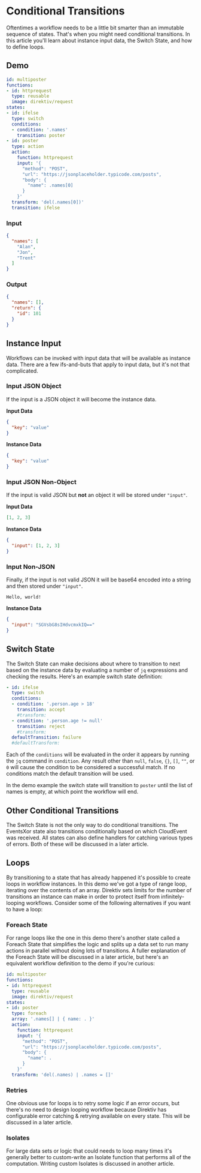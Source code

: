 # Conditional Transitions 

Oftentimes a workflow needs to be a little bit smarter than an immutable sequence of states. That's when you might need conditional transitions. In this article you'll learn about instance input data, the Switch State, and how to define loops.

## Demo 

```yaml
id: multiposter
functions:
- id: httprequest
  type: reusable
  image: direktiv/request
states:
- id: ifelse
  type: switch
  conditions:
  - condition: '.names'
    transition: poster
- id: poster
  type: action
  action:
    function: httprequest
    input: '{
      "method": "POST",
      "url": "https://jsonplaceholder.typicode.com/posts",
      "body": {
        "name": .names[0]	
      }
    }'
  transform: 'del(.names[0])'
  transition: ifelse
```

### Input 

```json
{
  "names": [
    "Alan",
    "Jon",
    "Trent"
  ]
}
```

### Output

```json
{
  "names": [],
  "return": {
    "id": 101
  }
}
```

## Instance Input

Workflows can be invoked with input data that will be available as instance data. There are a few ifs-and-buts that apply to input data, but it's not that complicated.   

### Input JSON Object

If the input is a JSON object it will become the instance data.

**Input Data**

```json
{
  "key": "value"	
}
```

**Instance Data**

```json
{
  "key": "value"	
}
```

### Input JSON Non-Object

If the input is valid JSON but **not** an object it will be stored under `"input"`.

**Input Data**

```json
[1, 2, 3]
```

**Instance Data**

```json
{
  "input": [1, 2, 3]	
}
```

### Input Non-JSON

Finally, if the input is not valid JSON it will be base64 encoded into a string and then stored under `"input"`.

```
Hello, world!
```

**Instance Data**

```json
{
  "input": "SGVsbG8sIHdvcmxkIQ=="	
}
```

## Switch State

The Switch State can make decisions about where to transition to next based on the instance data by evaluating a number of `jq` expressions and checking the results. Here's an example switch state definition:

```yaml
- id: ifelse
  type: switch
  conditions:
  - condition: '.person.age > 18'
    transition: accept
    #transform:
  - condition: '.person.age != null'
    transition: reject
    #transform:
  defaultTransition: failure
  #defaultTransform: 
```

Each of the `conditions` will be evaluated in the order it appears by running the `jq` command in `condition`. Any result other than `null`, `false`, `{}`, `[]`, `""`, or `0` will cause the condition to be considered a successful match. If no conditions match the default transition will be used. 

In the demo example the switch state will transition to `poster` until the list of names is empty, at which point the workflow will end.

## Other Conditional Transitions

The Switch State is not the only way to do conditional transitions. The EventsXor state also transitions conditionally based on which CloudEvent was received. All states can also define handlers for catching various types of errors. Both of these will be discussed in a later article.

## Loops

By transitioning to a state that has already happened it's possible to create loops in workflow instances. In this demo we've got a type of range loop, iterating over the contents of an array. Direktiv sets limits for the number of transitions an instance can make in order to protect itself from infinitely-looping workflows. Consider some of the following alternatives if you want to have a loop:

### Foreach State

For range loops like the one in this demo there's another state called a Foreach State that simplifies the logic and splits up a data set to run many actions in parallel without doing lots of transitions. A fuller explanation of the Foreach State will be discussed in a later article, but here's an equivalent workflow definition to the demo if you're curious:

```yaml
id: multiposter
functions:
- id: httprequest
  type: reusable
  image: direktiv/request
states:
- id: poster
  type: foreach
  array: '.names[] | { name: . }'
  action:
    function: httprequest
    input: '{
      "method": "POST",
      "url": "https://jsonplaceholder.typicode.com/posts",
      "body": {
        "name": .	
      }
    }'
  transform: 'del(.names) | .names = []'
```

### Retries

One obvious use for loops is to retry some logic if an error occurs, but there's no need to design looping workflow because Direktiv has configurable error catching & retrying available on every state. This will be discussed in a later article.

### Isolates

For large data sets or logic that could needs to loop many times it's generally better to custom-write an Isolate function that performs all of the computation. Writing custom Isolates is discussed in another article.
